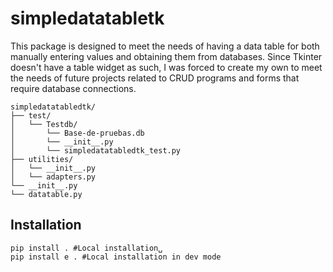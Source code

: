 # simpledatatabletk

This package is designed to meet the needs of having a data table for both manually entering values ​​and obtaining them from databases. Since Tkinter doesn't have a table widget as such, I was forced to create my own to meet the needs of future projects related to CRUD programs and forms that require database connections.

```text
simpledatatabledtk/
├── test/
│   └── Testdb/
│       └── Base-de-pruebas.db
│       └── __init__.py
│       └── simpledatatabledtk_test.py
├── utilities/
│   └── __init__.py
│   └── adapters.py
└── __init__.py
└── datatable.py
```
## Installation
```text
pip install . #Local installation␣
pip install e . #Local installation in dev mode
```
